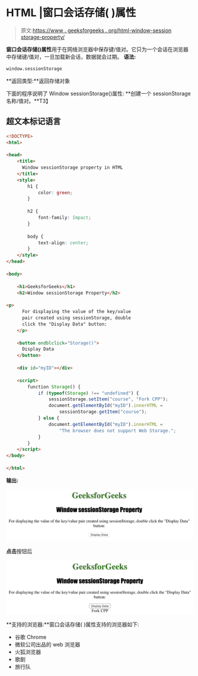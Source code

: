 # HTML |窗口会话存储( )属性

> 原文:[https://www . geeksforgeeks . org/html-window-session storage-property/](https://www.geeksforgeeks.org/html-window-sessionstorage-property/)

**窗口会话存储()属性**用于在网络浏览器中保存键/值对。它只为一个会话在浏览器中存储键/值对，一旦加载新会话，数据就会过期。
**语法:**

```html
window.sessionStorage
```

**返回类型:**返回存储对象

下面的程序说明了 Window sessionStorage()属性:
**创建一个 sessionStorage 名称/值对。**T3】

## 超文本标记语言

```html
<!DOCTYPE>
<html>

<head>
    <title>
      Window sessionStorage property in HTML
    </title>
    <style>
        h1 {
            color: green;
        }

        h2 {
            font-family: Impact;
        }

        body {
            text-align: center;
        }
    </style>
</head>

<body>

    <h1>GeeksforGeeks</h1>
    <h2>Window sessionStorage Property</h2>

<p>
      For displaying the value of the key/value
      pair created using sessionStorage, double
      click the "Display Data" button:
    </p>

    <button ondblclick="Storage()">
      Display Data
    </button>

    <div id="myID"></div>

    <script>
        function Storage() {
            if (typeof(Storage) !== "undefined") {
                sessionStorage.setItem("course", "Fork CPP");
                document.getElementById("myID").innerHTML =
                    sessionStorage.getItem("course");
            } else {
                document.getElementById("myID").innerHTML =
                    "The browser does not support Web Storage.";
            }
        }
    </script>
</body>

</html>
```

**输出:**

![](img/0a94f672a0ac7c953384a26310d44129.png)

**点击**按钮后

![](img/616d97bc232716489f5aef925a1c11b6.png)

**支持的浏览器:**窗口会话存储( )属性支持的浏览器如下:

*   谷歌 Chrome
*   微软公司出品的 web 浏览器
*   火狐浏览器
*   歌剧
*   旅行队